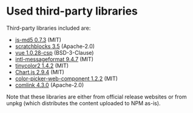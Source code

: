 # Used third-party libraries

Third-party libraries included are:
- [js-md5 0.7.3](https://raw.githubusercontent.com/emn178/js-md5/v0.7.3/build/md5.min.js) (MIT)
- [scratchblocks 3.5](https://scratchblocks.github.io/js/scratchblocks-v3.5-min.js) (Apache-2.0)
- [vue 1.0.28-csp](https://raw.githubusercontent.com/vuejs/vue/v1.0.28-csp/dist/vue.js) (BSD-3-Clause)
- [intl-messageformat 9.4.7](https://unpkg.com/intl-messageformat@9.4.7/intl-messageformat.umd.min.js) (MIT)
- [tinycolor2 1.4.2](https://raw.githubusercontent.com/bgrins/TinyColor/1.4.2/dist/tinycolor-min.js) (MIT)
- [Chart.js 2.9.4](https://unpkg.com/chart.js@2.9.4/dist/Chart.min.js) (MIT)
- [color-picker-web-component 1.2.2](https://unpkg.com/color-picker-web-component@1.2.2/dist/color-picker-esm.js) (MIT)
- [comlink 4.3.0](https://unpkg.com/comlink@4.3.0/dist/umd/comlink.js) (Apache-2.0)


Note that these libraries are either from official release websites or from unpkg (which distributes the content uploaded to NPM as-is).
